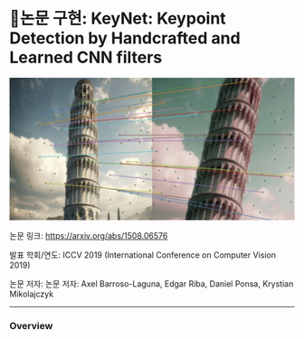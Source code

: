 # 🧠논문 구현: KeyNet: Keypoint Detection by Handcrafted and Learned CNN filters

<p align="center">
  <img src="../assets/result3.jpg" width="700">
</p>

논문 링크: https://arxiv.org/abs/1508.06576

발표 학회/연도: ICCV 2019 (International Conference on Computer Vision 2019)

논문 저자: 논문 저자: Axel Barroso-Laguna, Edgar Riba, Daniel Ponsa, Krystian Mikolajczyk

------
### Overview

